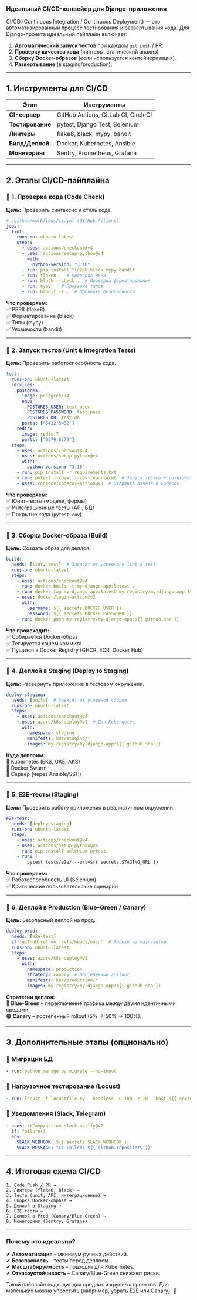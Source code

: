 ### **Идеальный CI/CD-конвейер для Django-приложения**  
CI/CD (Continuous Integration / Continuous Deployment) — это автоматизированный процесс тестирования и развертывания кода. Для Django-проекта идеальный пайплайн включает:  

1. **Автоматический запуск тестов** при каждом `git push` / PR.  
2. **Проверку качества кода** (линтеры, статический анализ).  
3. **Сборку Docker-образов** (если используется контейнеризация).  
4. **Развертывание** (в staging/production).  

---

## **1. Инструменты для CI/CD**  
| Этап               | Инструменты                          |
|--------------------|-------------------------------------|
| **CI-сервер**      | GitHub Actions, GitLab CI, CircleCI |
| **Тестирование**   | pytest, Django Test, Selenium       |
| **Линтеры**        | flake8, black, mypy, bandit        |
| **Билд/Деплой**    | Docker, Kubernetes, Ansible         |
| **Мониторинг**     | Sentry, Prometheus, Grafana         |

---

## **2. Этапы CI/CD-пайплайна**  

### **🔹 1. Проверка кода (Code Check)**  
**Цель:** Проверить синтаксис и стиль кода.  

```yaml
# .github/workflows/ci.yml (GitHub Actions)
jobs:
  lint:
    runs-on: ubuntu-latest
    steps:
      - uses: actions/checkout@v4
      - uses: actions/setup-python@v4
        with:
          python-version: "3.10"
      - run: pip install flake8 black mypy bandit
      - run: flake8 .  # Проверка PEP8
      - run: black --check .  # Проверка форматирования
      - run: mypy .  # Проверка типов
      - run: bandit -r .  # Проверка безопасности
```

**Что проверяем:**  
✅ PEP8 (flake8)  
✅ Форматирование (black)  
✅ Типы (mypy)  
✅ Уязвимости (bandit)  

---

### **🔹 2. Запуск тестов (Unit & Integration Tests)**  
**Цель:** Проверить работоспособность кода.  

```yaml
test:
  runs-on: ubuntu-latest
  services:
    postgres:
      image: postgres:14
      env:
        POSTGRES_USER: test_user
        POSTGRES_PASSWORD: test_pass
        POSTGRES_DB: test_db
      ports: ["5432:5432"]
    redis:
      image: redis:7
      ports: ["6379:6379"]
  steps:
    - uses: actions/checkout@v4
    - uses: actions/setup-python@v4
      with:
        python-version: "3.10"
    - run: pip install -r requirements.txt
    - run: pytest --cov=. --cov-report=xml  # Запуск тестов + coverage
    - uses: codecov/codecov-action@v3  # Отправка отчета в Codecov
```

**Что проверяем:**  
✅ Юнит-тесты (модели, формы)  
✅ Интеграционные тесты (API, БД)  
✅ Покрытие кода (`pytest-cov`)  

---

### **🔹 3. Сборка Docker-образа (Build)**  
**Цель:** Создать образ для деплоя.  

```yaml
build:
  needs: [lint, test]  # Зависит от успешного lint и test
  runs-on: ubuntu-latest
  steps:
    - uses: actions/checkout@v4
    - run: docker build -t my-django-app:latest .
    - run: docker tag my-django-app:latest my-registry/my-django-app:${{ github.sha }}
    - uses: docker/login-action@v2
      with:
        username: ${{ secrets.DOCKER_USER }}
        password: ${{ secrets.DOCKER_PASSWORD }}
    - run: docker push my-registry/my-django-app:${{ github.sha }}
```

**Что происходит:**  
✅ Собирается Docker-образ  
✅ Тегируется хэшем коммита  
✅ Пушится в Docker Registry (GHCR, ECR, Docker Hub)  

---

### **🔹 4. Деплой в Staging (Deploy to Staging)**  
**Цель:** Развернуть приложение в тестовом окружении.  

```yaml
deploy-staging:
  needs: [build]  # Зависит от успешной сборки
  runs-on: ubuntu-latest
  steps:
    - uses: actions/checkout@v4
    - uses: azure/k8s-deploy@v1  # Для Kubernetes
      with:
        namespace: staging
        manifests: k8s/staging/*
        images: my-registry/my-django-app:${{ github.sha }}
```

**Куда деплоим:**  
🚀 Kubernetes (EKS, GKE, AKS)  
🚀 Docker Swarm  
🚀 Сервер (через Ansible/SSH)  

---

### **🔹 5. E2E-тесты (Staging)**  
**Цель:** Проверить работу приложения в реалистичном окружении.  

```yaml
e2e-test:
  needs: [deploy-staging]
  runs-on: ubuntu-latest
  steps:
    - uses: actions/checkout@v4
    - uses: actions/setup-python@v4
    - run: pip install selenium pytest
    - run: |
        pytest tests/e2e/ --url=${{ secrets.STAGING_URL }}
```

**Что проверяем:**  
✅ Работоспособность UI (Selenium)  
✅ Критические пользовательские сценарии  

---

### **🔹 6. Деплой в Production (Blue-Green / Canary)**  
**Цель:** Безопасный деплой на прод.  

```yaml
deploy-prod:
  needs: [e2e-test]
  if: github.ref == 'refs/heads/main'  # Только из main-ветки
  runs-on: ubuntu-latest
  steps:
    - uses: azure/k8s-deploy@v1
      with:
        namespace: production
        strategy: canary  # Постепенный rollout
        manifests: k8s/production/*
        images: my-registry/my-django-app:${{ github.sha }}
```

**Стратегии деплоя:**  
🔵 **Blue-Green** – переключение трафика между двумя идентичными средами.  
🟠 **Canary** – постепенный rollout (5% → 50% → 100%).  

---

## **3. Дополнительные этапы (опционально)**  

### **🔹 Миграции БД**  
```yaml
- run: python manage.py migrate --no-input
```

### **🔹 Нагрузочное тестирование (Locust)**  
```yaml
- run: locust -f locustfile.py --headless -u 100 -r 10 --host ${{ secrets.STAGING_URL }}
```

### **🔹 Уведомления (Slack, Telegram)**  
```yaml
- uses: rtCamp/action-slack-notify@v2
  if: failure()
  env:
    SLACK_WEBHOOK: ${{ secrets.SLACK_WEBHOOK }}
    SLACK_MESSAGE: "CI Failed: ${{ github.repository }}"
```

---

## **4. Итоговая схема CI/CD**  

```
1. Code Push / PR → 
2. Линтеры (flake8, black) → 
3. Тесты (unit, API, интеграционные) → 
4. Сборка Docker-образа → 
5. Деплой в Staging → 
6. E2E-тесты → 
7. Деплой в Prod (Canary/Blue-Green) → 
8. Мониторинг (Sentry, Grafana)
```

---

### **Почему это идеально?**  
✔ **Автоматизация** – минимум ручных действий.  
✔ **Безопасность** – тесты перед деплоем.  
✔ **Масштабируемость** – подходит для Kubernetes.  
✔ **Отказоустойчивость** – Canary/Blue-Green снижают риски.  

Такой пайплайн подходит для средних и крупных проектов. Для маленьких можно упростить (например, убрать E2E или Canary). 🚀